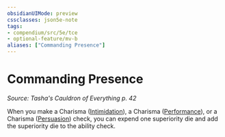 ```yaml
---
obsidianUIMode: preview
cssclasses: json5e-note
tags:
- compendium/src/5e/tce
- optional-feature/mv-b
aliases: ["Commanding Presence"]
---
```

# Commanding Presence
*Source: Tasha's Cauldron of Everything p. 42* 

When you make a Charisma ([Intimidation](../../Rules%20&%20Options/5e%20Rules/skills.md##Intimidation)), a Charisma ([Performance](../../Rules%20&%20Options/5e%20Rules/skills.md##Performance)), or a Charisma ([Persuasion](../../Rules%20&%20Options/5e%20Rules/skills.md##Persuasion)) check, you can expend one superiority die and add the superiority die to the ability check.